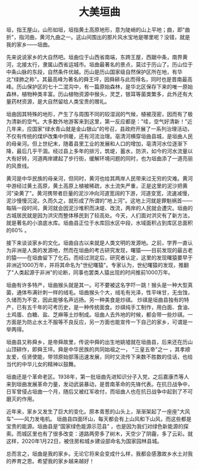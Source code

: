 <h1 align="center">大美垣曲</h1>

垣，指王屋山，山形如垣，垣指黄土高原地形，意为陡峭的山上平地；曲，即"曲折"，指河曲，黄河九曲之一。这山间围出的那片风水宝地是哪里呢？没错，就是我的家乡——垣曲。  

先来说说家乡的大自然吧。垣曲位于山西省南端，东跨王屋，西踞中条，南界黄河，北接太行，隶属山西省运城市。垣曲最著名的景点，莫过于历山了。历山位于中条山脉的东段，自然条件优越。历山是历山国家级自然保护区所在地，有华北"绿肺之称"。其最高峰为著名的舜王坪，因舜耕与此而得名，同时也是晋南最高峰。历山保护区的七十二混沟中，有一篇原始森林，是华北区保存下来的唯一原始森林，植物种类丰富。历山植物资源中猴头，灵芝，银耳等菌类繁多，此外还有大量药材资源，是大自然留给人类宝贵的赠礼。  

垣曲因其特殊的地形，产生了与周围不同的较湿润的气候，植被茂密，因而有了极为清新的空气。大多数外地游客来到这里，第一反应都是："哇，空气好清新！"近几年来，应国家"绿水青山就是金山银山"的号召，县政府开展了一系列治理活动，不仅有传统的煤炉改集中供暖，还有河流治理。亳清河横穿垣曲县城，是垣曲人民的母亲河。但上世纪末，随着县里工业的发展和人口的增加，亳清河水位逐渐下降，最后几乎干涸。经过县上多年的排污，筑堤，蓄水，防洪，如今的河水流量以大有好转，河道两岸建起了步行街，缓解环境问题的同时，也为垣曲添了一道亮丽的风景线。

黄河是中华民族的母亲河，但同时，黄河也给其两岸人民带来过无穷的灾难。黄河中游经过黄土高原，黄土高原上植被稀疏，水土流失严重，正是这里的泥沙把黄河"染黄了"。黄河携带者巨量的泥沙冲向河道宽阔的下游，河道变宽，流速减慢，泥沙慢慢沉淀。久而久之，就形成了所谓的"地上河"。这地上河就是罪魁祸首——每隔一段时间，黄河就会因泥沙堆积而决堤、改流，两岸的人民就会遭灾。垣曲的古城居民就是因为洪灾而整体移民到了较高处。今天，人们面对洪灾有了新方法，就是著名的小浪底水库。垣曲县正位于水库回水区中段，水域面积占到库区总面积的60% 。

接下来谈谈家乡的文化。垣曲自古以来就是人类文明的发源地。之前，学界一直认为非洲是人类的发源地，然而在垣曲的考古研究发现，曙猿——目前发现的最古老的猿——在垣曲留下了化石。而经过测定后，研究者认定，这里的发现曙猿要早于非洲近1000万年，并将其命名为"世纪曙猿"。专家认为，世纪曙猿的发现，推翻了"人类起源于非洲"的论断，同事也罢类人猿出现的时间推前1000万年。  

垣曲有许多特产，垣曲猴头就是其一。可不要被这名字吓一跳！猴头是一种大型真菌，通体布满针刺一样的绒毛。垣曲猴头个大，绒毛有光泽，性平味甘，无虫蚀，久储而为不变，因此能够名声远扬。另一种美食是炒祺。  炒祺是垣曲县独有的特产，已有五千年的可考历史，是一种传统面食。炒祺纯手工制作，用白面、食油、土鸡蛋、白糖、盐、芝麻等土炒制成。垣曲人去外地的时候，都会带一些炒祺。一方面是为防止水土不服等不良反应，另一方面也能宣传一下自己的家乡，可谓是一举两得。

垣曲县又称舜乡，是帝舜故里，传说中舜的出生地姚墟就在垣曲县，后来还在历山山顶耕作，即舜王坪。舜是中华民族的共同始祖之一， "三皇五帝"之一 ，其孝顺友爱，任贤使能，带领原始部落迅速发展，同时又流传下来数不胜数的佳话，也给当代的中华儿女的精神以鼓舞。

垣曲还是个革命老区。1938年，第一批垣曲先进知识分子入党，之后嘉康杰等人来到垣曲发展革命力量，发动武装暴动，是晋南革命的先锋代表。在抗日战争中，日军曾侵占垣曲一个月，随后又被红军收付，而垣曲人也在抗日战争中起到了不可磨灭的作用。

近年来，家乡又发生了巨大的变化。原本青葱的山头上，渐渐架起了一座座"大风车"——风力发电机。 垣曲县四面环山，每天都会有上山风和下山风，而这些都是宝贵的能源。垣曲县是“国家绿色能源示范县” ，也是因为我们对绿色新能源的探索。而城区里也有了很多改变：道路两旁多了树木，天空少了阴霾，多了云彩。就这样，2020年1月22日，被住房和城乡建设部命名为国家园林县城。

总而言之，垣曲是我的家乡。无论它将来会变成什么样，我都会感激故乡水土对我的养育之恩。希望我的家乡越来越好！